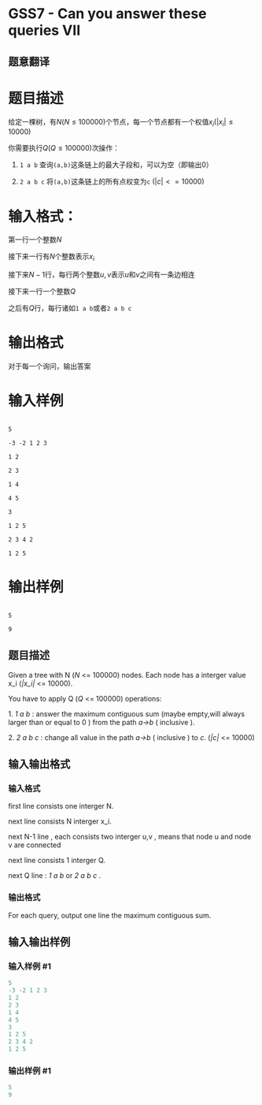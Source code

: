 # GSS7 - Can you answer these queries VII

## 题意翻译

# 题目描述

给定一棵树，有$N(N \le 100000)$个节点，每一个节点都有一个权值$x_i (|x_i| \le 10000)$

你需要执行$Q (Q \le 100000)$次操作：

1. `1 a b` 查询`(a,b)`这条链上的最大子段和，可以为空（即输出$0$）

2. `2 a b c` 将`(a,b)`这条链上的所有点权变为`c` $(|c| <= 10000)$

# 输入格式：

第一行一个整数$N$

接下来一行有$N$个整数表示$x_i$

接下来$N-1$行，每行两个整数$u,v$表示$u$和$v$之间有一条边相连

接下来一行一个整数$Q$

之后有$Q$行，每行诸如`1 a b`或者`2 a b c`

# 输出格式

对于每一个询问，输出答案

# 输入样例

``` plain

5

-3 -2 1 2 3

1 2

2 3

1 4

4 5

3

1 2 5

2 3 4 2

1 2 5

```

# 输出样例

``` plain

5

9

```

## 题目描述

Given a tree with N (_N_ <= 100000) nodes. Each node has a interger value x\_i (_|x\_i|_ <= 10000).

You have to apply Q (_Q_ <= 100000) operations:

1\. _1 a b_ : answer the maximum contiguous sum (maybe empty,will always larger than or equal to 0 ) from the path _a->b_ ( inclusive ).

2\. _2 a b c_ : change all value in the path _a->b_ ( inclusive ) to _c_. (_|c|_ <= 10000)

## 输入输出格式

### 输入格式

first line consists one interger N.

next line consists N interger x\_i.

next N-1 line , each consists two interger u,v , means that node u and node v are connected

next line consists 1 interger Q.

next Q line : _1 a b_ or _2 a b c_ .

### 输出格式

For each query, output one line the maximum contiguous sum.

## 输入输出样例

### 输入样例 #1

```cpp
5
-3 -2 1 2 3
1 2
2 3
1 4
4 5
3
1 2 5
2 3 4 2
1 2 5
```


### 输出样例 #1

```cpp
5
9
```


